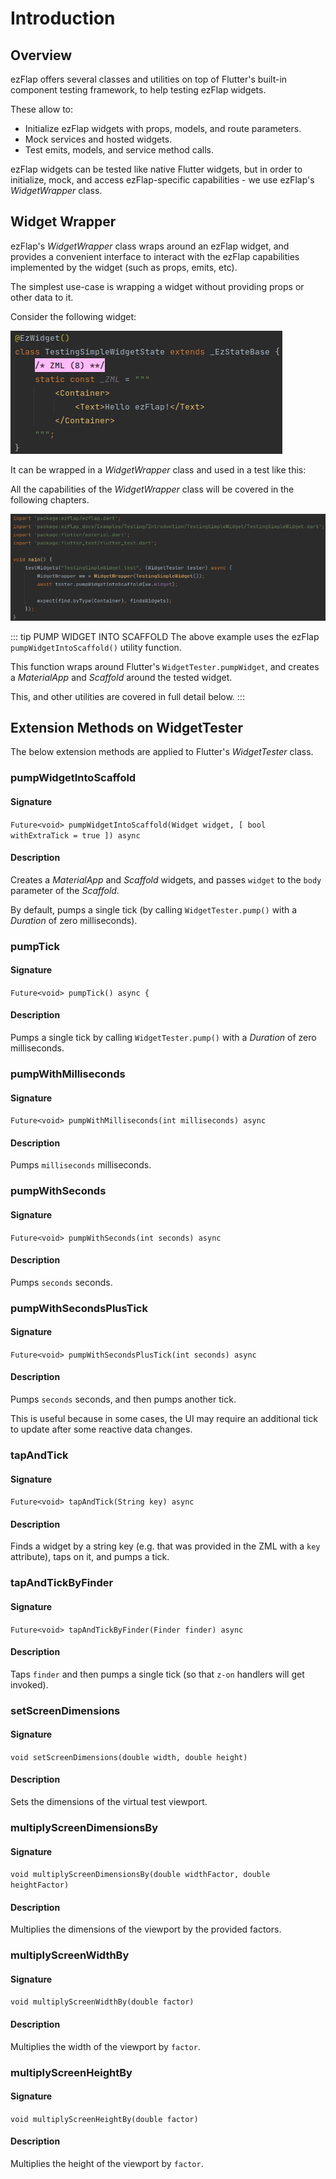 
# Introduction
## Overview
ezFlap offers several classes and utilities on top of Flutter's built-in component testing framework, to help testing
ezFlap widgets.

These allow to:
 * Initialize ezFlap widgets with props, models, and route parameters.
 * Mock services and hosted widgets.
 * Test emits, models, and service method calls.

ezFlap widgets can be tested like native Flutter widgets, but in order to initialize, mock, and access ezFlap-specific
capabilities - we use ezFlap's _WidgetWrapper_ class.
 
## Widget Wrapper
ezFlap's _WidgetWrapper_ class wraps around an ezFlap widget, and provides a convenient interface to interact with the
ezFlap capabilities implemented by the widget (such as props, emits, etc).

The simplest use-case is wrapping a widget without providing props or other data to it.

Consider the following widget:

![TestingSimpleWidget](./assets/TestingSimpleWidget.png)

It can be wrapped in a _WidgetWrapper_ class and used in a test like this:

All the capabilities of the _WidgetWrapper_ class will be covered in the following chapters.

![TestingSimpleWidgetTest](./assets/TestingSimpleWidgetTest.png)

::: tip PUMP WIDGET INTO SCAFFOLD
The above example uses the ezFlap `pumpWidgetIntoScaffold()` utility function.

This function wraps around Flutter's `WidgetTester.pumpWidget`, and creates a _MaterialApp_ and _Scaffold_ around the
tested widget.

This, and other utilities are covered in full detail below.
:::


## Extension Methods on WidgetTester
The below extension methods are applied to Flutter's _WidgetTester_ class.

### pumpWidgetIntoScaffold
#### Signature
`Future<void> pumpWidgetIntoScaffold(Widget widget, [ bool withExtraTick = true ]) async`

#### Description
Creates a _MaterialApp_ and _Scaffold_ widgets, and passes `widget` to the `body` parameter of the _Scaffold_.

By default, pumps a single tick (by calling `WidgetTester.pump()` with a _Duration_ of zero milliseconds).


### pumpTick
#### Signature
`Future<void> pumpTick() async {`

#### Description
Pumps a single tick by calling `WidgetTester.pump()` with a _Duration_ of zero milliseconds.


### pumpWithMilliseconds
#### Signature
`Future<void> pumpWithMilliseconds(int milliseconds) async`

#### Description
Pumps `milliseconds` milliseconds.


### pumpWithSeconds
#### Signature
`Future<void> pumpWithSeconds(int seconds) async`

#### Description
Pumps `seconds` seconds.


### pumpWithSecondsPlusTick
#### Signature
`Future<void> pumpWithSecondsPlusTick(int seconds) async`

#### Description
Pumps `seconds` seconds, and then pumps another tick.

This is useful because in some cases, the UI may require an additional tick to update after some reactive data changes.


### tapAndTick
#### Signature
`Future<void> tapAndTick(String key) async`

#### Description
Finds a widget by a string key (e.g. that was provided in the ZML with a `key` attribute), taps on it, and pumps a tick.


### tapAndTickByFinder
#### Signature
`Future<void> tapAndTickByFinder(Finder finder) async`

#### Description
Taps `finder` and then pumps a single tick (so that `z-on` handlers will get invoked).


### setScreenDimensions
#### Signature
`void setScreenDimensions(double width, double height)`

#### Description
Sets the dimensions of the virtual test viewport.


### multiplyScreenDimensionsBy
#### Signature
`void multiplyScreenDimensionsBy(double widthFactor, double heightFactor)`

#### Description
Multiplies the dimensions of the viewport by the provided factors.


### multiplyScreenWidthBy
#### Signature
`void multiplyScreenWidthBy(double factor)`

#### Description
Multiplies the width of the viewport by `factor`.


### multiplyScreenHeightBy
#### Signature
`void multiplyScreenHeightBy(double factor)`

#### Description
Multiplies the height of the viewport by `factor`.
